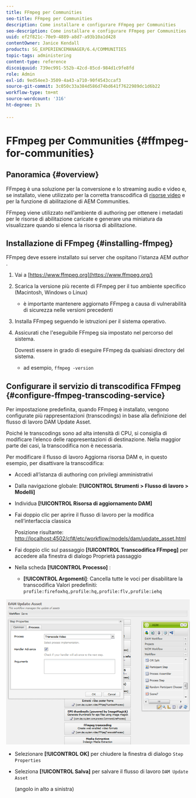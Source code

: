 ```yaml
---
title: FFmpeg per Communities
seo-title: FFmpeg per Communities
description: Come installare e configurare FFmpeg per Communities
seo-description: Come installare e configurare FFmpeg per Communities
uuid: ef2f821c-70e9-4889-a8d7-a93b10a1d428
contentOwner: Janice Kendall
products: SG_EXPERIENCEMANAGER/6.4/COMMUNITIES
topic-tags: administering
content-type: reference
discoiquuid: 739ec991-552b-42cd-85cd-984d1c9fe8fd
role: Admin
exl-id: 9ed54ee3-3509-4a43-a710-90f4543ccaf3
source-git-commit: 3c050c33a384d586d74bd641f7622989dc1d6b22
workflow-type: tm+mt
source-wordcount: '316'
ht-degree: 1%

---
```


# FFmpeg per Communities {#ffmpeg-for-communities}

## Panoramica {#overview}

FFmpeg è una soluzione per la conversione e lo streaming audio e video e, se installato, viene utilizzato per la corretta transcodifica di [risorse video](../../help/sites-authoring/default-components-foundation.md#video) e per la funzione di abilitazione di AEM Communities.

FFmpeg viene utilizzato nell’ambiente di authoring per ottenere i metadati per le risorse di abilitazione caricate e generare una miniatura da visualizzare quando si elenca la risorsa di abilitazione.

## Installazione di FFmpeg {#installing-ffmpeg}

FFmpeg deve essere installato sui server che ospitano l&#39;istanza AEM *author* .

1. Vai a [https://www.ffmpeg.org](https://www.ffmpeg.org/)
1. Scarica la versione più recente di FFmpeg per il tuo ambiente specifico (Macintosh, Windows o Linux)

   * è importante mantenere aggiornato FFmpeg a causa di vulnerabilità di sicurezza nelle versioni precedenti

1. Installa FFmpeg seguendo le istruzioni per il sistema operativo.

1. Assicurati che l&#39;eseguibile FFmpeg sia impostato nel percorso del sistema.

   Dovresti essere in grado di eseguire FFmpeg da qualsiasi directory del sistema.

   * ad esempio, `ffmpeg -version`

## Configurare il servizio di transcodifica FFmpeg {#configure-ffmpeg-transcoding-service}

Per impostazione predefinita, quando FFmpeg è installato, vengono configurate più rappresentazioni (transcodings) in base alla definizione del flusso di lavoro DAM Update Asset.

Poiché le transcodings sono ad alta intensità di CPU, si consiglia di modificare l’elenco delle rappresentazioni di destinazione. Nella maggior parte dei casi, la transcodifica non è necessaria.

Per modificare il flusso di lavoro Aggiorna risorsa DAM e, in questo esempio, per disattivare la transcodifica:

* Accedi all’istanza di authoring con privilegi amministrativi
* Dalla navigazione globale: **[!UICONTROL Strumenti > Flusso di lavoro > Modelli]**
* Individua **[!UICONTROL Risorsa di aggiornamento DAM]**
* Fai doppio clic per aprire il flusso di lavoro per la modifica nell’interfaccia classica

   Posizione risultante: [http://localhost:4502/cf#/etc/workflow/models/dam/update_asset.html](http://localhost:4502/cf#/etc/workflow/models/dam/update_asset.html)

* Fai doppio clic sul passaggio **[!UICONTROL Transcodifica FFmpeg]** per accedere alla finestra di dialogo Proprietà passaggio
* Nella scheda **[!UICONTROL Processo]** :

   * **[!UICONTROL Argomenti]**: Cancella tutte le voci per disabilitare la transcodifica Valori predefiniti:  `profile:firefoxhq,profile:hq,profile:flv,profile:iehq`

![chlimage_1-372](assets/chlimage_1-372.png)

* Selezionare **[!UICONTROL OK]** per chiudere la finestra di dialogo `Step Properties`

* Seleziona **[!UICONTROL Salva]** per salvare il flusso di lavoro `DAM Update Asset`

   (angolo in alto a sinistra)
